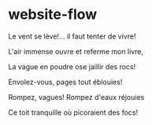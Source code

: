 # website-flow
Le vent se lève!... il faut tenter de vivre!

L'air immense ouvre et referme mon livre,

La vague en poudre ose jaillir des rocs!

Envolez-vous, pages tout éblouies!

Rompez, vagues! Rompez d'eaux réjouies

Ce toit tranquille où picoraient des focs!
